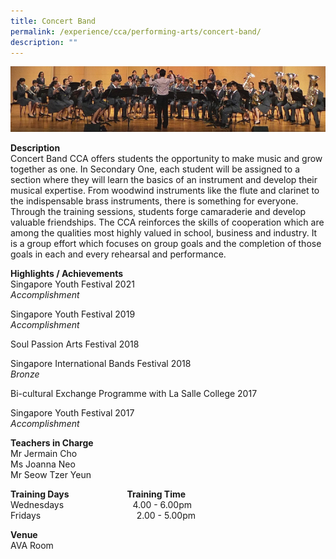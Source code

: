 ```yaml
---
title: Concert Band
permalink: /experience/cca/performing-arts/concert-band/
description: ""
---
```

![](/images/2016-CCA-CONCERTBAND-1.jpg)

**Description** <br>
Concert Band CCA offers students the opportunity to make music and grow together as one. In Secondary One, each student will be assigned to a section where they will learn the basics of an instrument and develop their musical expertise. From woodwind instruments like the flute and clarinet to the indispensable brass instruments, there is something for everyone. Through the training sessions, students forge camaraderie and develop valuable friendships. The CCA reinforces the skills of cooperation which are among the qualities most highly valued in school, business and industry. It is a group effort which focuses on group goals and the completion of those goals in each and every rehearsal and performance.

**Highlights / Achievements** <br>
Singapore Youth Festival 2021 <br>
_Accomplishment_

Singapore Youth Festival 2019 <br>
_Accomplishment_

Soul Passion Arts Festival 2018

Singapore International Bands Festival 2018 <br>
_Bronze_

Bi-cultural Exchange Programme with La Salle College 2017

Singapore Youth Festival 2017 <br>
_Accomplishment_

**Teachers in Charge** <br>
Mr Jermain Cho <br>
Ms Joanna Neo <br>
Mr Seow Tzer Yeun

**Training Days                            Training Time** <br>
Wednesdays                            4.00 - 6.00pm <br>
Fridays                                       2.00 - 5.00pm

**Venue** <br>
AVA Room
